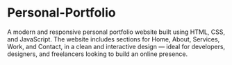 # Personal-Portfolio
A modern and responsive personal portfolio website built using HTML, CSS, and JavaScript. The website includes sections for Home, About, Services, Work, and Contact, in a clean and interactive design — ideal for developers, designers, and freelancers looking to build an online presence.
